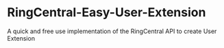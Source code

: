 # RingCentral-Easy-User-Extension
A quick and free use implementation of the RingCentral API to create User Extension
